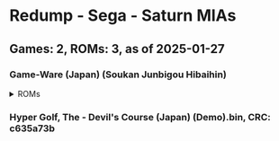 # Redump - Sega - Saturn MIAs
## Games: 2, ROMs: 3, as of 2025-01-27
### Game-Ware (Japan) (Soukan Junbigou Hibaihin)
<details>
<summary>ROMs</summary>

Game-Ware (Japan) (Soukan Junbigou Hibaihin) (Track 1).bin, CRC: 22bbe733

Game-Ware (Japan) (Soukan Junbigou Hibaihin) (Track 2).bin, CRC: 5643fb99
</details>

### Hyper Golf, The - Devil's Course (Japan) (Demo).bin, CRC: c635a73b
